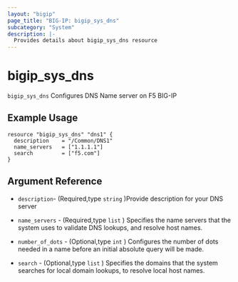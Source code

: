 ```yaml
---
layout: "bigip"
page_title: "BIG-IP: bigip_sys_dns"
subcategory: "System"
description: |-
  Provides details about bigip_sys_dns resource
---
```


# bigip\_sys\_dns

`bigip_sys_dns` Configures DNS Name server on F5 BIG-IP

## Example Usage

```hcl
resource "bigip_sys_dns" "dns1" {
  description    = "/Common/DNS1"
  name_servers   = ["1.1.1.1"]
  search         = ["f5.com"]
}
```      

## Argument Reference

* `description`- (Required,type `string` )Provide description for your DNS server

* `name_servers` - (Required,type `list` ) Specifies the name servers that the system uses to validate DNS lookups, and resolve host names.

* `number_of_dots` - (Optional,type `int` ) Configures the number of dots needed in a name before an initial absolute query will be made.

* `search` - (Optional,type `list` ) Specifies the domains that the system searches for local domain lookups, to resolve local host names.

